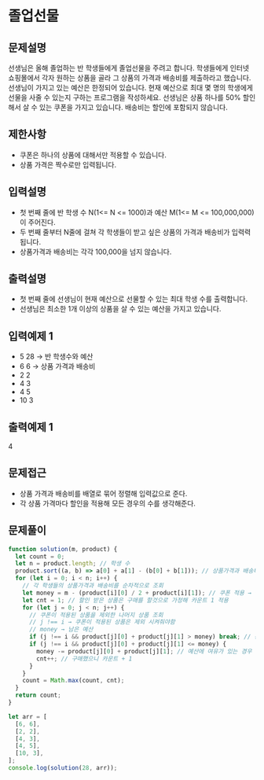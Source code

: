 # 졸업선물

## 문제설명

선생님은 올해 졸업하는 반 학생들에게 졸업선물을 주려고 합니다.
학생들에게 인터넷 쇼핑몰에서 각자 원하는 상품을 골라 그 상품의 가격과 배송비를 제출하라고 했습니다.
선생님이 가지고 있는 예산은 한정되어 있습니다.
현재 예산으로 최대 몇 명의 학생에게 선물을 사줄 수 있는지 구하는 프로그램을 작성하세요.
선생님은 상품 하나를 50% 할인해서 살 수 있는 쿠폰을 가지고 있습니다.
배송비는 할인에 포함되지 않습니다.

## 제한사항

- 쿠폰은 하나의 상품에 대해서만 적용할 수 있습니다.
- 상품 가격은 짝수로만 입력됩니다.

## 입력설명

- 첫 번째 줄에 반 학생 수 N(1<= N <= 1000)과 예산 M(1<= M <= 100,000,000)이 주어진다.
- 두 번째 줄부터 N줄에 걸쳐 각 학생들이 받고 싶은 상품의 가격과 배송비가 입력력됩니다.
- 상품가격과 배송비는 각각 100,000을 넘지 않습니다.

## 출력설명

- 첫 번째 줄에 선생님이 현재 예산으로 선물할 수 있는 최대 학생 수를 출력합니다.
- 선생님은 최소한 1개 이상의 상품을 살 수 있는 예산을 가지고 있습니다.

## 입력예제 1

- 5 28 → 반 학생수와 예산
- 6 6 → 상품 가격과 배송비
- 2 2
- 4 3
- 4 5
- 10 3

## 출력예제 1

4

## 문제접근

- 상품 가격과 배송비를 배열로 묶어 정렬해 입력값으로 준다.
- 각 상품 가격마다 할인을 적용해 모든 경우의 수를 생각해준다.

## 문제풀이

```js
function solution(m, product) {
  let count = 0;
  let n = product.length; // 학생 수
  product.sort((a, b) => a[0] + a[1] - (b[0] + b[1])); // 상품가격과 배송비를 합한 총비용이 적은 순서대로 정렬시킨다.
  for (let i = 0; i < n; i++) {
    // 각 학생들의 상품가격과 배송비를 순차적으로 조회
    let money = m - (product[i][0] / 2 + product[i][1]); // 쿠폰 적용 → 상품 가격에만 50% 적용,
    let cnt = 1; // 할인 받은 상품은 구매를 할것으로 가정해 카운트 1 적용
    for (let j = 0; j < n; j++) {
      // 쿠폰이 적용된 상품을 제외한 나머지 상품 조회
      // j !== i → 쿠폰이 적용된 상품은 제외 시켜줘야함
      // money → 남은 예산
      if (j !== i && product[j][0] + product[j][1] > money) break; // 총 비용이 남은 예산보다 큰 경우 for loop 종료
      if (j !== i && product[j][0] + product[j][1] <= money) {
        money -= product[j][0] + product[j][1]; // 예산에 여유가 있는 경우 상품의 가격과 배송비의합을 예산에서 빼준다.
        cnt++; // 구매했으니 카운트 + 1
      }
    }
    count = Math.max(count, cnt);
  }
  return count;
}

let arr = [
  [6, 6],
  [2, 2],
  [4, 3],
  [4, 5],
  [10, 3],
];
console.log(solution(28, arr));
```
